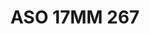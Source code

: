 ---
title: ASO 17MM 267
date: 
draft: false

# descripcion
description : Anillo de plata 925.

materials: Plata 982

color: 

dimensions: 17mm diámetro

code: 05-23-1656

type: "Anillos"

categories: []

price: $6.600,00

price_eftvo: $5.610,00

# Images
# first image will be shown in the product page
images:
  # - image: "images/path_to_image"
  # La ubicacion de las imagenes es imagenes/Anillos/Anillos.Solo Plata/05-23-1656-aso-17mm-267
  - image: "./images/anillos/solo_plata/05-23-1656-aso-17mm-267.jpg"
---